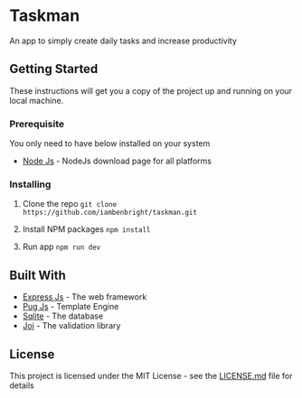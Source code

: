 # Taskman

An app to simply create daily tasks and increase productivity

## Getting Started

These instructions will get you a copy of the project up and running on your local machine.

### Prerequisite

You only need to have below installed on your system

- [Node Js](https://nodejs.org/en/download/) - NodeJs download page for all platforms

### Installing

1. Clone the repo
   `git clone https://github.com/iambenbright/taskman.git`

2. Install NPM packages
   `npm install`

3. Run app
   `npm run dev`

## Built With

- [Express Js](https://expressjs.com/) - The web framework
- [Pug Js](https://pugjs.org/api/getting-started.html) - Template Engine
- [Sqlite](https://www.sqlite.org/index.html) - The database
- [Joi](https://www.npmjs.com/package/@hapi/joi) - The validation library

## License

This project is licensed under the MIT License - see the [LICENSE.md](https://github.com/iambenbright/taskman/blob/master/LICENSE.md) file for details

